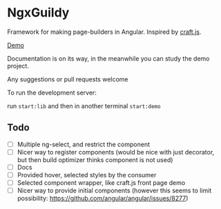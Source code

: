 # NgxGuildy

Framework for making page-builders in Angular. Inspired by [craft.js](https://craft.js.org/).

[Demo](https://antonsimola.github.io/ngx-guildy/)

Documentation is on its way, in the meanwhile you can study the demo project.

Any suggestions or pull requests welcome


To run the development server:

run `start:lib` and then in another terminal `start:demo`


## Todo
- [ ] Multiple ng-select, and restrict the component
- [ ] Nicer way to register components (would be nice with just decorator, but then build optimizer thinks component is not used)
- [ ] Docs
- [ ] Provided hover, selected styles by the consumer
- [ ] Selected component wrapper, like craft.js front page demo 
- [ ] Nicer way to provide initial components (however this seems to limit possibility: https://github.com/angular/angular/issues/8277)
